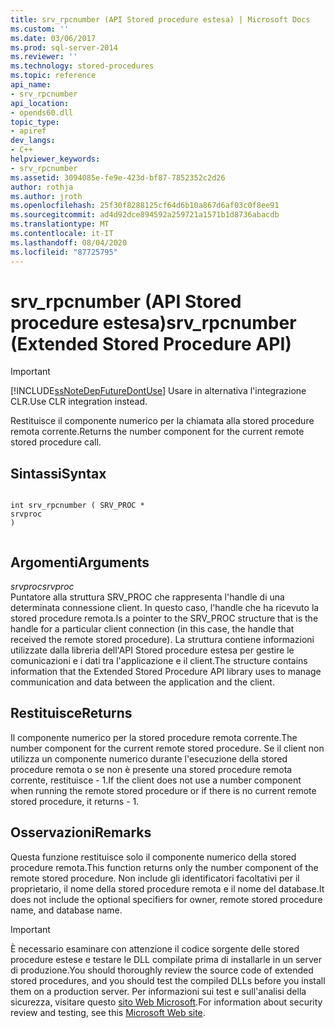 ```yaml
---
title: srv_rpcnumber (API Stored procedure estesa) | Microsoft Docs
ms.custom: ''
ms.date: 03/06/2017
ms.prod: sql-server-2014
ms.reviewer: ''
ms.technology: stored-procedures
ms.topic: reference
api_name:
- srv_rpcnumber
api_location:
- opends60.dll
topic_type:
- apiref
dev_langs:
- C++
helpviewer_keywords:
- srv_rpcnumber
ms.assetid: 3094085e-fe9e-423d-bf87-7852352c2d26
author: rothja
ms.author: jroth
ms.openlocfilehash: 25f30f8288125cf64d6b10a867d6af03c0f8ee91
ms.sourcegitcommit: ad4d92dce894592a259721a1571b1d8736abacdb
ms.translationtype: MT
ms.contentlocale: it-IT
ms.lasthandoff: 08/04/2020
ms.locfileid: "87725795"
---
```

# <a name="srv_rpcnumber-extended-stored-procedure-api"></a><span data-ttu-id="eb7b4-102">srv_rpcnumber (API Stored procedure estesa)</span><span class="sxs-lookup"><span data-stu-id="eb7b4-102">srv_rpcnumber (Extended Stored Procedure API)</span></span>
    
> [!IMPORTANT]  
>  [!INCLUDE[ssNoteDepFutureDontUse](../../includes/ssnotedepfuturedontuse-md.md)] <span data-ttu-id="eb7b4-103">Usare in alternativa l'integrazione CLR.</span><span class="sxs-lookup"><span data-stu-id="eb7b4-103">Use CLR integration instead.</span></span>  
  
 <span data-ttu-id="eb7b4-104">Restituisce il componente numerico per la chiamata alla stored procedure remota corrente.</span><span class="sxs-lookup"><span data-stu-id="eb7b4-104">Returns the number component for the current remote stored procedure call.</span></span>  
  
## <a name="syntax"></a><span data-ttu-id="eb7b4-105">Sintassi</span><span class="sxs-lookup"><span data-stu-id="eb7b4-105">Syntax</span></span>  
  
```  
  
int srv_rpcnumber ( SRV_PROC *  
srvproc   
)  
  
```  
  
## <a name="arguments"></a><span data-ttu-id="eb7b4-106">Argomenti</span><span class="sxs-lookup"><span data-stu-id="eb7b4-106">Arguments</span></span>  
 <span data-ttu-id="eb7b4-107">*srvproc*</span><span class="sxs-lookup"><span data-stu-id="eb7b4-107">*srvproc*</span></span>  
 <span data-ttu-id="eb7b4-108">Puntatore alla struttura SRV_PROC che rappresenta l'handle di una determinata connessione client. In questo caso, l'handle che ha ricevuto la stored procedure remota.</span><span class="sxs-lookup"><span data-stu-id="eb7b4-108">Is a pointer to the SRV_PROC structure that is the handle for a particular client connection (in this case, the handle that received the remote stored procedure).</span></span> <span data-ttu-id="eb7b4-109">La struttura contiene informazioni utilizzate dalla libreria dell'API Stored procedure estesa per gestire le comunicazioni e i dati tra l'applicazione e il client.</span><span class="sxs-lookup"><span data-stu-id="eb7b4-109">The structure contains information that the Extended Stored Procedure API library uses to manage communication and data between the application and the client.</span></span>  
  
## <a name="returns"></a><span data-ttu-id="eb7b4-110">Restituisce</span><span class="sxs-lookup"><span data-stu-id="eb7b4-110">Returns</span></span>  
 <span data-ttu-id="eb7b4-111">Il componente numerico per la stored procedure remota corrente.</span><span class="sxs-lookup"><span data-stu-id="eb7b4-111">The number component for the current remote stored procedure.</span></span> <span data-ttu-id="eb7b4-112">Se il client non utilizza un componente numerico durante l'esecuzione della stored procedure remota o se non è presente una stored procedure remota corrente, restituisce - 1.</span><span class="sxs-lookup"><span data-stu-id="eb7b4-112">If the client does not use a number component when running the remote stored procedure or if there is no current remote stored procedure, it returns - 1.</span></span>  
  
## <a name="remarks"></a><span data-ttu-id="eb7b4-113">Osservazioni</span><span class="sxs-lookup"><span data-stu-id="eb7b4-113">Remarks</span></span>  
 <span data-ttu-id="eb7b4-114">Questa funzione restituisce solo il componente numerico della stored procedure remota.</span><span class="sxs-lookup"><span data-stu-id="eb7b4-114">This function returns only the number component of the remote stored procedure.</span></span> <span data-ttu-id="eb7b4-115">Non include gli identificatori facoltativi per il proprietario, il nome della stored procedure remota e il nome del database.</span><span class="sxs-lookup"><span data-stu-id="eb7b4-115">It does not include the optional specifiers for owner, remote stored procedure name, and database name.</span></span>  
  
> [!IMPORTANT]  
>  <span data-ttu-id="eb7b4-116">È necessario esaminare con attenzione il codice sorgente delle stored procedure estese e testare le DLL compilate prima di installarle in un server di produzione.</span><span class="sxs-lookup"><span data-stu-id="eb7b4-116">You should thoroughly review the source code of extended stored procedures, and you should test the compiled DLLs before you install them on a production server.</span></span> <span data-ttu-id="eb7b4-117">Per informazioni sui test e sull'analisi della sicurezza, visitare questo [sito Web Microsoft](https://go.microsoft.com/fwlink/?LinkID=54761&amp;clcid=0x409https://msdn.microsoft.com/security/).</span><span class="sxs-lookup"><span data-stu-id="eb7b4-117">For information about security review and testing, see this [Microsoft Web site](https://go.microsoft.com/fwlink/?LinkID=54761&amp;clcid=0x409https://msdn.microsoft.com/security/).</span></span>  
  
  
